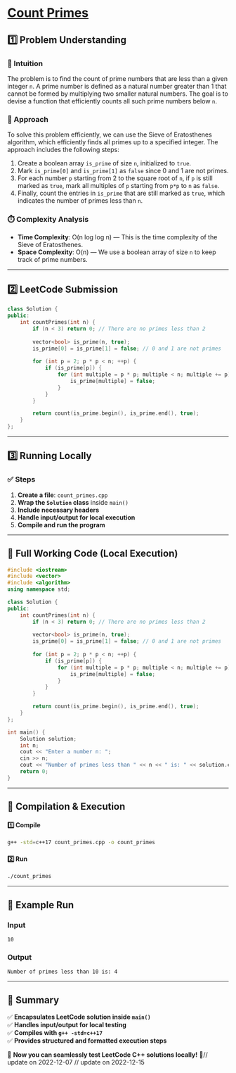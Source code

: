 # **[Count Primes](https://leetcode.com/problems/count-primes/description/)**  

## **1️⃣ Problem Understanding**  
### **📌 Intuition**  
The problem is to find the count of prime numbers that are less than a given integer `n`. A prime number is defined as a natural number greater than 1 that cannot be formed by multiplying two smaller natural numbers. The goal is to devise a function that efficiently counts all such prime numbers below `n`.

### **🚀 Approach**  
To solve this problem efficiently, we can use the Sieve of Eratosthenes algorithm, which efficiently finds all primes up to a specified integer. The approach includes the following steps:  
1. Create a boolean array `is_prime` of size `n`, initialized to `true`. 
2. Mark `is_prime[0]` and `is_prime[1]` as `false` since 0 and 1 are not primes.
3. For each number `p` starting from 2 to the square root of `n`, if `p` is still marked as `true`, mark all multiples of `p` starting from `p*p` to `n` as `false`.
4. Finally, count the entries in `is_prime` that are still marked as `true`, which indicates the number of primes less than `n`.

### **⏱️ Complexity Analysis**  
- **Time Complexity**: O(n log log n) — This is the time complexity of the Sieve of Eratosthenes.  
- **Space Complexity**: O(n) — We use a boolean array of size `n` to keep track of prime numbers.  

---  

## **2️⃣ LeetCode Submission**  
```cpp
class Solution {
public:
    int countPrimes(int n) {
        if (n < 3) return 0; // There are no primes less than 2
        
        vector<bool> is_prime(n, true);
        is_prime[0] = is_prime[1] = false; // 0 and 1 are not primes
        
        for (int p = 2; p * p < n; ++p) {
            if (is_prime[p]) {
                for (int multiple = p * p; multiple < n; multiple += p) {
                    is_prime[multiple] = false;
                }
            }
        }

        return count(is_prime.begin(), is_prime.end(), true);
    }
};  
```  

---  

## **3️⃣ Running Locally**  
### **✅ Steps**  
1. **Create a file**: `count_primes.cpp`  
2. **Wrap the `Solution` class** inside `main()`  
3. **Include necessary headers**  
4. **Handle input/output for local execution**  
5. **Compile and run the program**  

---  

## **📝 Full Working Code (Local Execution)**  
```cpp
#include <iostream>
#include <vector>
#include <algorithm>
using namespace std;

class Solution {
public:
    int countPrimes(int n) {
        if (n < 3) return 0; // There are no primes less than 2
        
        vector<bool> is_prime(n, true);
        is_prime[0] = is_prime[1] = false; // 0 and 1 are not primes
        
        for (int p = 2; p * p < n; ++p) {
            if (is_prime[p]) {
                for (int multiple = p * p; multiple < n; multiple += p) {
                    is_prime[multiple] = false;
                }
            }
        }

        return count(is_prime.begin(), is_prime.end(), true);
    }
};

int main() {
    Solution solution;
    int n;
    cout << "Enter a number n: ";
    cin >> n;
    cout << "Number of primes less than " << n << " is: " << solution.countPrimes(n) << endl;
    return 0;
}  
```  

---  

## **🔧 Compilation & Execution**  
#### **1️⃣ Compile**  
```bash
g++ -std=c++17 count_primes.cpp -o count_primes
```  

#### **2️⃣ Run**  
```bash
./count_primes
```  

---  

## **🎯 Example Run**  
### **Input**  
```
10
```  
### **Output**  
```
Number of primes less than 10 is: 4
```  

---  

## **📌 Summary**  
✅ **Encapsulates LeetCode solution inside `main()`**  
✅ **Handles input/output for local testing**  
✅ **Compiles with `g++ -std=c++17`**  
✅ **Provides structured and formatted execution steps**  

🚀 **Now you can seamlessly test LeetCode C++ solutions locally!** 🚀// update on 2022-12-07
// update on 2022-12-15
